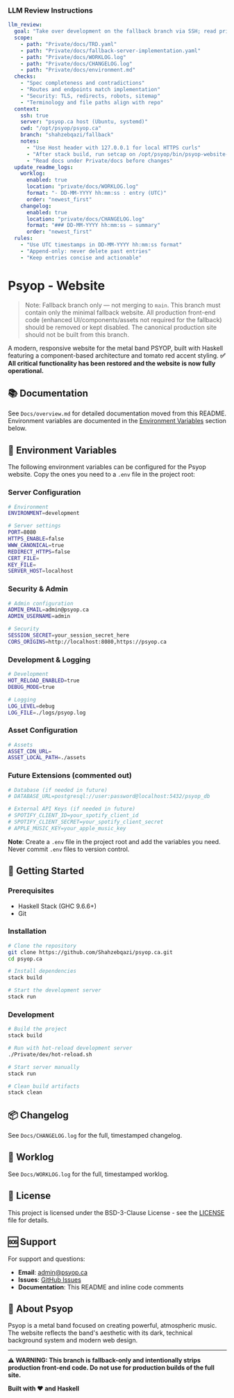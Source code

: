 ### LLM Review Instructions
```yaml
llm_review:
  goal: "Take over development on the fallback branch via SSH; read private/docs and continue tests/deploy"
  scope:
    - path: "Private/docs/TRD.yaml"
    - path: "Private/docs/fallback-server-implementation.yaml"
    - path: "Private/docs/WORKLOG.log"
    - path: "Private/docs/CHANGELOG.log"
    - path: "Private/docs/environment.md"
  checks:
    - "Spec completeness and contradictions"
    - "Routes and endpoints match implementation"
    - "Security: TLS, redirects, robots, sitemap"
    - "Terminology and file paths align with repo"
  context:
    ssh: true
    server: "psyop.ca host (Ubuntu, systemd)"
    cwd: "/opt/psyop/psyop.ca"
    branch: "shahzebqazi/fallback"
    notes:
      - "Use Host header with 127.0.0.1 for local HTTPS curls"
      - "After stack build, run setcap on /opt/psyop/bin/psyop-website-exe"
      - "Read docs under Private/docs before changes"
  update_readme_logs:
    worklog:
      enabled: true
      location: "private/docs/WORKLOG.log"
      format: "- DD-MM-YYYY hh:mm:ss : entry (UTC)"
      order: "newest_first"
    changelog:
      enabled: true
      location: "private/docs/CHANGELOG.log"
      format: "### DD-MM-YYYY hh:mm:ss — summary"
      order: "newest_first"
  rules:
    - "Use UTC timestamps in DD-MM-YYYY hh:mm:ss format"
    - "Append-only: never delete past entries"
    - "Keep entries concise and actionable"
```

# Psyop - Website

> Note: Fallback branch only — not merging to `main`. This branch must contain only the minimal fallback website. All production front-end code (enhanced UI/components/assets not required for the fallback) should be removed or kept disabled. The canonical production site should not be built from this branch.

A modern, responsive website for the metal band PSYOP, built with Haskell featuring a component-based architecture and tomato red accent styling. **✅ All critical functionality has been restored and the website is now fully operational.**

## 📚 Documentation
See `Docs/overview.md` for detailed documentation moved from this README.
Environment variables are documented in the [Environment Variables](#-environment-variables) section below.

## 🔧 Environment Variables

The following environment variables can be configured for the Psyop website. Copy the ones you need to a `.env` file in the project root:

### Server Configuration
```bash
# Environment
ENVIRONMENT=development

# Server settings
PORT=8080
HTTPS_ENABLE=false
WWW_CANONICAL=true
REDIRECT_HTTPS=false
CERT_FILE=
KEY_FILE=
SERVER_HOST=localhost
```

### Security & Admin
```bash
# Admin configuration
ADMIN_EMAIL=admin@psyop.ca
ADMIN_USERNAME=admin

# Security
SESSION_SECRET=your_session_secret_here
CORS_ORIGINS=http://localhost:8080,https://psyop.ca
```

### Development & Logging
```bash
# Development
HOT_RELOAD_ENABLED=true
DEBUG_MODE=true

# Logging
LOG_LEVEL=debug
LOG_FILE=./logs/psyop.log
```

### Asset Configuration
```bash
# Assets
ASSET_CDN_URL=
ASSET_LOCAL_PATH=./assets
```

### Future Extensions (commented out)
```bash
# Database (if needed in future)
# DATABASE_URL=postgresql://user:password@localhost:5432/psyop_db

# External API Keys (if needed in future)
# SPOTIFY_CLIENT_ID=your_spotify_client_id
# SPOTIFY_CLIENT_SECRET=your_spotify_client_secret
# APPLE_MUSIC_KEY=your_apple_music_key
```

**Note**: Create a `.env` file in the project root and add the variables you need. Never commit `.env` files to version control.

## 🚀 Getting Started

### Prerequisites
- Haskell Stack (GHC 9.6.6+)
- Git

### Installation
```bash
# Clone the repository
git clone https://github.com/Shahzebqazi/psyop.ca.git
cd psyop.ca

# Install dependencies
stack build

# Start the development server
stack run
```

### Development
```bash
# Build the project
stack build

# Run with hot-reload development server
./Private/dev/hot-reload.sh

# Start server manually
stack run

# Clean build artifacts
stack clean
```

## 📦 Changelog

See `Docs/CHANGELOG.log` for the full, timestamped changelog.

## 🧰 Worklog

See `Docs/WORKLOG.log` for the full, timestamped worklog.

## 📄 License

This project is licensed under the BSD-3-Clause License - see the [LICENSE](LICENSE) file for details.

## 🆘 Support

For support and questions:
- **Email**: admin@psyop.ca
- **Issues**: [GitHub Issues](https://github.com/Shahzebqazi/psyop.ca/issues)
- **Documentation**: This README and inline code comments

## 🎵 About Psyop

Psyop is a metal band focused on creating powerful, atmospheric music. The website reflects the band's aesthetic with its dark, technical background system and modern web design.

---

**⚠️ WARNING: This branch is fallback-only and intentionally strips production front-end code. Do not use for production builds of the full site.**

**Built with ❤️ and Haskell**
